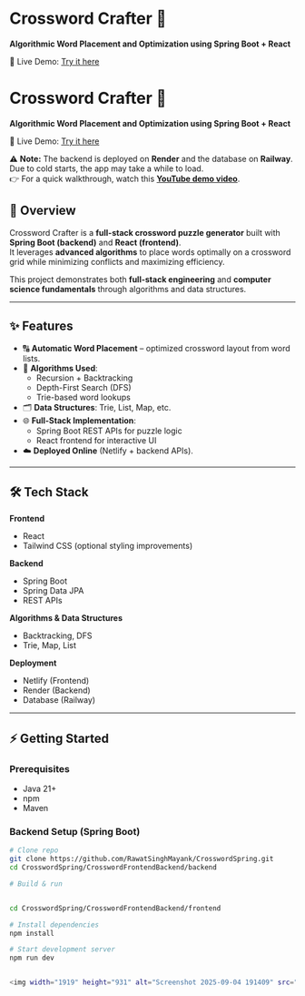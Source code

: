 # Crossword Crafter 🧩  
**Algorithmic Word Placement and Optimization using Spring Boot + React**

🚀 Live Demo: [Try it here](https://mayank-singh-rawat-crossword-puzzle.netlify.app/)

# Crossword Crafter 🧩  
**Algorithmic Word Placement and Optimization using Spring Boot + React**

🚀 Live Demo: [Try it here](https://mayank-singh-rawat-crossword-puzzle.netlify.app/)  

⚠️ **Note:** The backend is deployed on **Render** and the database on **Railway**.  
Due to cold starts, the app may take a while to load.  
👉 For a quick walkthrough, watch this **[YouTube demo video](https://youtu.be/BRvVmrBjKVs?feature=shared)**.  


## 📖 Overview  
Crossword Crafter is a **full-stack crossword puzzle generator** built with **Spring Boot (backend)** and **React (frontend)**.  
It leverages **advanced algorithms** to place words optimally on a crossword grid while minimizing conflicts and maximizing efficiency.

This project demonstrates both **full-stack engineering** and **computer science fundamentals** through algorithms and data structures.

---

## ✨ Features  
- 🔠 **Automatic Word Placement** – optimized crossword layout from word lists.  
- 🧮 **Algorithms Used**:  
  - Recursion + Backtracking  
  - Depth-First Search (DFS)  
  - Trie-based word lookups  
- 🗂 **Data Structures**: Trie, List, Map, etc.  
- 🌐 **Full-Stack Implementation**:  
  - Spring Boot REST APIs for puzzle logic  
  - React frontend for interactive UI  
- ☁️ **Deployed Online** (Netlify + backend APIs).  

---

## 🛠 Tech Stack  

**Frontend**  
- React  
- Tailwind CSS (optional styling improvements)  

**Backend**  
- Spring Boot  
- Spring Data JPA  
- REST APIs  

**Algorithms & Data Structures**  
- Backtracking, DFS  
- Trie, Map, List  

**Deployment**  
- Netlify (Frontend)  
- Render (Backend)
- Database (Railway)

---

## ⚡ Getting Started  

### Prerequisites  
- Java 21+  
- npm  
- Maven  

### Backend Setup (Spring Boot)  
```bash
# Clone repo
git clone https://github.com/RawatSinghMayank/CrosswordSpring.git
cd CrosswordSpring/CrosswordFrontendBackend/backend

# Build & run


cd CrosswordSpring/CrosswordFrontendBackend/frontend

# Install dependencies
npm install

# Start development server
npm run dev


<img width="1919" height="931" alt="Screenshot 2025-09-04 191409" src="https://github.com/user-attachments/assets/9f37c63f-edde-41f7-b0d9-29afdfcaa333" />


